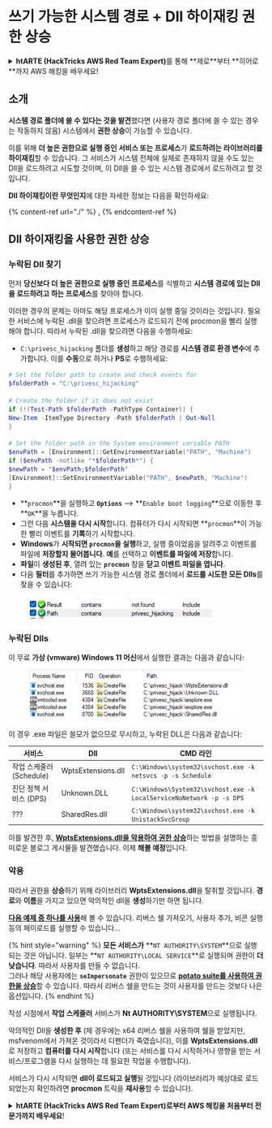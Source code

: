 # 쓰기 가능한 시스템 경로 + Dll 하이재킹 권한 상승

<details>

<summary><strong>htARTE (HackTricks AWS Red Team Expert)</strong>를 통해 **제로**부터 **히어로**까지 AWS 해킹을 배우세요!</summary>

HackTricks를 지원하는 다른 방법:

* **회사를 HackTricks에서 광고**하거나 **PDF로 HackTricks 다운로드**하려면 [**구독 요금제**](https://github.com/sponsors/carlospolop)를 확인하세요!
* [**공식 PEASS & HackTricks 스왜그**](https://peass.creator-spring.com)를 구매하세요
* [**The PEASS Family**](https://opensea.io/collection/the-peass-family)를 발견하세요, 당사의 독점 [**NFTs**](https://opensea.io/collection/the-peass-family) 컬렉션
* 💬 [**Discord 그룹**](https://discord.gg/hRep4RUj7f) 또는 [**텔레그램 그룹**](https://t.me/peass)에 **가입**하거나 **트위터** 🐦 [**@carlospolopm**](https://twitter.com/hacktricks\_live)를 **팔로우**하세요.
* **HackTricks** 및 **HackTricks Cloud** github 저장소에 PR을 제출하여 **해킹 트릭을 공유**하세요.

</details>

## 소개

**시스템 경로 폴더에 쓸 수 있다는 것을 발견**했다면 (사용자 경로 폴더에 쓸 수 있는 경우는 작동하지 않음) 시스템에서 **권한 상승**이 가능할 수 있습니다.

이를 위해 **더 높은 권한으로 실행 중인 서비스 또는 프로세스**가 **로드하려는 라이브러리를 하이재킹**할 수 있습니다. 그 서비스가 시스템 전체에 실제로 존재하지 않을 수도 있는 Dll을 로드하려고 시도할 것이며, 이 Dll을 쓸 수 있는 시스템 경로에서 로드하려고 할 것입니다.

**Dll 하이재킹이란 무엇인지**에 대한 자세한 정보는 다음을 확인하세요:

{% content-ref url="./" %}
[.](./)
{% endcontent-ref %}

## Dll 하이재킹을 사용한 권한 상승

### 누락된 Dll 찾기

먼저 **당신보다 더 높은 권한으로 실행 중인 프로세스**를 식별하고 **시스템 경로에 있는 Dll을 로드하려고 하는 프로세스**를 찾아야 합니다.

이러한 경우의 문제는 아마도 해당 프로세스가 이미 실행 중일 것이라는 것입니다. 필요한 서비스에 누락된 .dll을 찾으려면 프로세스가 로드되기 전에 procmon을 빨리 실행해야 합니다. 따라서 누락된 .dll을 찾으려면 다음을 수행하세요:

* `C:\privesc_hijacking` 폴더를 **생성**하고 해당 경로를 **시스템 경로 환경 변수**에 추가합니다. 이를 **수동**으로 하거나 **PS**로 수행하세요:
```powershell
# Set the folder path to create and check events for
$folderPath = "C:\privesc_hijacking"

# Create the folder if it does not exist
if (!(Test-Path $folderPath -PathType Container)) {
New-Item -ItemType Directory -Path $folderPath | Out-Null
}

# Set the folder path in the System environment variable PATH
$envPath = [Environment]::GetEnvironmentVariable("PATH", "Machine")
if ($envPath -notlike "*$folderPath*") {
$newPath = "$envPath;$folderPath"
[Environment]::SetEnvironmentVariable("PATH", $newPath, "Machine")
}
```
* **`procmon`**을 실행하고 **`Options`** --> **`Enable boot logging`**으로 이동한 후 **`OK`**을 누릅니다.
* 그런 다음 **시스템을 다시 시작**합니다. 컴퓨터가 다시 시작되면 **`procmon`**이 가능한 빨리 이벤트를 **기록**하기 시작합니다.
* **Windows**가 **시작되면 `procmon`을 실행**하고, 실행 중이었음을 알려주고 이벤트를 파일에 **저장할지 물어봅니다**. **예**를 선택하고 **이벤트를 파일에 저장**합니다.
* **파일**이 **생성된 후**, 열려 있는 **`procmon`** 창을 **닫고 이벤트 파일을 엽니다**.
* 다음 **필터**를 추가하면 쓰기 가능한 시스템 경로 폴더에서 **로드를 시도한 모든 Dlls**를 찾을 수 있습니다:

<figure><img src="../../../.gitbook/assets/image (945).png" alt=""><figcaption></figcaption></figure>

### 누락된 Dlls

이 무료 **가상 (vmware) Windows 11 머신**에서 실행한 결과는 다음과 같습니다:

<figure><img src="../../../.gitbook/assets/image (607).png" alt=""><figcaption></figcaption></figure>

이 경우 .exe 파일은 쓸모가 없으므로 무시하고, 누락된 DLL은 다음과 같습니다:

| 서비스                         | Dll                | CMD 라인                                                             |
| ------------------------------- | ------------------ | -------------------------------------------------------------------- |
| 작업 스케줄러 (Schedule)       | WptsExtensions.dll | `C:\Windows\system32\svchost.exe -k netsvcs -p -s Schedule`          |
| 진단 정책 서비스 (DPS) | Unknown.DLL        | `C:\Windows\System32\svchost.exe -k LocalServiceNoNetwork -p -s DPS` |
| ???                             | SharedRes.dll      | `C:\Windows\system32\svchost.exe -k UnistackSvcGroup`                |

이를 발견한 후, [**WptsExtensions.dll을 악용하여 권한 상승**](https://juggernaut-sec.com/dll-hijacking/#Windows\_10\_Phantom\_DLL\_Hijacking\_-\_WptsExtensionsdll)하는 방법을 설명하는 흥미로운 블로그 게시물을 발견했습니다. 이제 **해볼 예정**입니다.

### 악용

따라서 권한을 **상승**하기 위해 라이브러리 **WptsExtensions.dll**을 탈취할 것입니다. **경로**와 **이름**을 가지고 있으면 악의적인 dll을 **생성**하기만 하면 됩니다.

[**다음 예제 중 하나를 사용**](./#creating-and-compiling-dlls)해 볼 수 있습니다. 리버스 쉘 가져오기, 사용자 추가, 비콘 실행 등의 페이로드를 실행할 수 있습니다...

{% hint style="warning" %}
**모든 서비스가** **`NT AUTHORITY\SYSTEM`**으로 실행되는 것은 아닙니다. 일부는 **`NT AUTHORITY\LOCAL SERVICE`**로 실행되며 권한이 **더 낮습니다**. 따라서 사용자를 만들 수 없습니다.\
그러나 해당 사용자에는 **`seImpersonate`** 권한이 있으므로 [**potato suite를 사용하여 권한을 상승**](../roguepotato-and-printspoofer.md)할 수 있습니다. 따라서 리버스 쉘을 만드는 것이 사용자를 만드는 것보다 나은 옵션입니다.
{% endhint %}

작성 시점에서 **작업 스케줄러** 서비스가 **Nt AUTHORITY\SYSTEM**으로 실행됩니다.

악의적인 Dll을 **생성한 후** (제 경우에는 x64 리버스 쉘을 사용하여 쉘을 받았지만, msfvenom에서 가져온 것이라서 디펜더가 죽였습니다), 이를 **WptsExtensions.dll**로 저장하고 **컴퓨터를 다시 시작**합니다 (또는 서비스를 다시 시작하거나 영향을 받는 서비스/프로그램을 다시 실행하는 데 필요한 작업을 수행합니다).

서비스가 다시 시작되면 **dll이 로드되고 실행**될 것입니다 (라이브러리가 예상대로 로드되었는지 확인하려면 **procmon** 트릭을 **재사용**할 수 있습니다).

<details>

<summary><strong>htARTE (HackTricks AWS Red Team Expert)로부터 AWS 해킹을 처음부터 전문가까지 배우세요</strong>!</summary>

HackTricks를 지원하는 다른 방법:

* **회사를 HackTricks에서 광고**하거나 **PDF로 HackTricks 다운로드**하려면 [**구독 요금제**](https://github.com/sponsors/carlospolop)를 확인하세요!
* [**공식 PEASS & HackTricks 스왜그**](https://peass.creator-spring.com)를 구입하세요
* 독점 [**NFTs 컬렉션인 The PEASS Family**](https://opensea.io/collection/the-peass-family)를 발견하세요
* 💬 [**Discord 그룹**](https://discord.gg/hRep4RUj7f) 또는 [**텔레그램 그룹**](https://t.me/peass)에 가입하거나 **트위터** 🐦 [**@carlospolopm**](https://twitter.com/hacktricks\_live)를 팔로우하세요.
* 여러분의 해킹 트릭을 제출하여 [**HackTricks**](https://github.com/carlospolop/hacktricks) 및 [**HackTricks Cloud**](https://github.com/carlospolop/hacktricks-cloud) github 저장소에 PR을 제출하세요.

</details>
